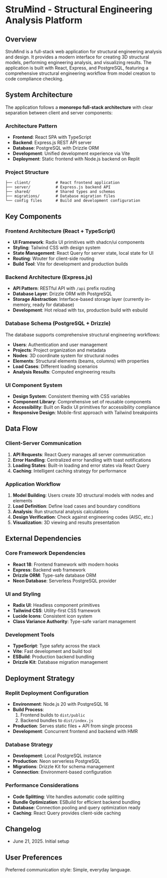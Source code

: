 # StruMind - Structural Engineering Analysis Platform

## Overview

StruMind is a full-stack web application for structural engineering analysis and design. It provides a modern interface for creating 3D structural models, performing engineering analysis, and visualizing results. The application is built with React, Express, and PostgreSQL, featuring a comprehensive structural engineering workflow from model creation to code compliance checking.

## System Architecture

The application follows a **monorepo full-stack architecture** with clear separation between client and server components:

### Architecture Pattern
- **Frontend**: React SPA with TypeScript
- **Backend**: Express.js REST API server
- **Database**: PostgreSQL with Drizzle ORM
- **Development**: Unified development experience via Vite
- **Deployment**: Static frontend with Node.js backend on Replit

### Project Structure
```
├── client/           # React frontend application
├── server/           # Express.js backend API
├── shared/           # Shared types and schemas
├── migrations/       # Database migration files
└── config files      # Build and development configuration
```

## Key Components

### Frontend Architecture (React + TypeScript)
- **UI Framework**: Radix UI primitives with shadcn/ui components
- **Styling**: Tailwind CSS with design system
- **State Management**: React Query for server state, local state for UI
- **Routing**: Wouter for client-side routing
- **Build Tool**: Vite for development and production builds

### Backend Architecture (Express.js)
- **API Pattern**: RESTful API with `/api` prefix routing
- **Database Layer**: Drizzle ORM with PostgreSQL
- **Storage Abstraction**: Interface-based storage layer (currently in-memory, ready for database)
- **Development**: Hot reload with tsx, production build with esbuild

### Database Schema (PostgreSQL + Drizzle)
The database supports comprehensive structural engineering workflows:
- **Users**: Authentication and user management
- **Projects**: Project organization and metadata
- **Nodes**: 3D coordinate system for structural nodes
- **Elements**: Structural elements (beams, columns) with properties
- **Load Cases**: Different loading scenarios
- **Analysis Results**: Computed engineering results

### UI Component System
- **Design System**: Consistent theming with CSS variables
- **Component Library**: Comprehensive set of reusable components
- **Accessibility**: Built on Radix UI primitives for accessibility compliance
- **Responsive Design**: Mobile-first approach with Tailwind breakpoints

## Data Flow

### Client-Server Communication
1. **API Requests**: React Query manages all server communication
2. **Error Handling**: Centralized error handling with toast notifications
3. **Loading States**: Built-in loading and error states via React Query
4. **Caching**: Intelligent caching strategy for performance

### Application Workflow
1. **Model Building**: Users create 3D structural models with nodes and elements
2. **Load Definition**: Define load cases and boundary conditions
3. **Analysis**: Run structural analysis calculations
4. **Design Verification**: Check against engineering codes (AISC, etc.)
5. **Visualization**: 3D viewing and results presentation

## External Dependencies

### Core Framework Dependencies
- **React 18**: Frontend framework with modern hooks
- **Express**: Backend web framework
- **Drizzle ORM**: Type-safe database ORM
- **Neon Database**: Serverless PostgreSQL provider

### UI and Styling
- **Radix UI**: Headless component primitives
- **Tailwind CSS**: Utility-first CSS framework
- **Lucide Icons**: Consistent icon system
- **Class Variance Authority**: Type-safe variant management

### Development Tools
- **TypeScript**: Type safety across the stack
- **Vite**: Fast development and build tool
- **ESBuild**: Production backend bundling
- **Drizzle Kit**: Database migration management

## Deployment Strategy

### Replit Deployment Configuration
- **Environment**: Node.js 20 with PostgreSQL 16
- **Build Process**: 
  1. Frontend builds to `dist/public`
  2. Backend bundles to `dist/index.js`
- **Production**: Serves static files + API from single process
- **Development**: Concurrent frontend and backend with HMR

### Database Strategy
- **Development**: Local PostgreSQL instance
- **Production**: Neon serverless PostgreSQL
- **Migrations**: Drizzle Kit for schema management
- **Connection**: Environment-based configuration

### Performance Considerations
- **Code Splitting**: Vite handles automatic code splitting
- **Bundle Optimization**: ESBuild for efficient backend bundling
- **Database**: Connection pooling and query optimization ready
- **Caching**: React Query provides client-side caching

## Changelog
- June 21, 2025. Initial setup

## User Preferences

Preferred communication style: Simple, everyday language.